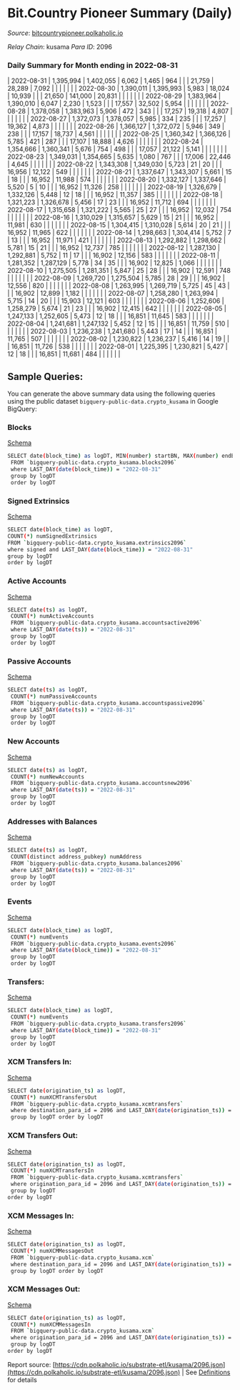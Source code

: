 # Bit.Country Pioneer Summary (Daily)

_Source_: [bitcountrypioneer.polkaholic.io](https://bitcountrypioneer.polkaholic.io)

*Relay Chain*: kusama
*Para ID*: 2096



### Daily Summary for Month ending in 2022-08-31


| 2022-08-31 | 1,395,994 | 1,402,055 | 6,062 | 1,465 | 964 |  |  | 21,759 | 28,289 | 7,092  |   |   |  |  |  |
| 2022-08-30 | 1,390,011 | 1,395,993 | 5,983 | 18,024 | 10,939 |  |  | 21,650 | 141,000 | 20,831  |   |   |  |  |  |
| 2022-08-29 | 1,383,964 | 1,390,010 | 6,047 | 2,230 | 1,523 |  |  | 17,557 | 32,502 | 5,954  |   |   |  |  |  |
| 2022-08-28 | 1,378,058 | 1,383,963 | 5,906 | 472 | 343 |  |  | 17,257 | 19,318 | 4,807  |   |   |  |  |  |
| 2022-08-27 | 1,372,073 | 1,378,057 | 5,985 | 334 | 235 |  |  | 17,257 | 19,362 | 4,873  |   |   |  |  |  |
| 2022-08-26 | 1,366,127 | 1,372,072 | 5,946 | 349 | 238 |  |  | 17,157 | 18,737 | 4,561  |   |   |  |  |  |
| 2022-08-25 | 1,360,342 | 1,366,126 | 5,785 | 421 | 287 |  |  | 17,107 | 18,888 | 4,626  |   |   |  |  |  |
| 2022-08-24 | 1,354,666 | 1,360,341 | 5,676 | 754 | 498 |  |  | 17,057 | 21,122 | 5,141  |   |   |  |  |  |
| 2022-08-23 | 1,349,031 | 1,354,665 | 5,635 | 1,080 | 767 |  |  | 17,006 | 22,446 | 4,645  |   |   |  |  |  |
| 2022-08-22 | 1,343,308 | 1,349,030 | 5,723 | 21 | 20 |  |  | 16,956 | 12,122 | 549  |   |   |  |  |  |
| 2022-08-21 | 1,337,647 | 1,343,307 | 5,661 | 15 | 18 |  |  | 16,952 | 11,988 | 574  |   |   |  |  |  |
| 2022-08-20 | 1,332,127 | 1,337,646 | 5,520 | 5 | 10 |  |  | 16,952 | 11,326 | 258  |   |   |  |  |  |
| 2022-08-19 | 1,326,679 | 1,332,126 | 5,448 | 12 | 18 |  |  | 16,952 | 11,357 | 385  |   |   |  |  |  |
| 2022-08-18 | 1,321,223 | 1,326,678 | 5,456 | 17 | 23 |  |  | 16,952 | 11,712 | 694  |   |   |  |  |  |
| 2022-08-17 | 1,315,658 | 1,321,222 | 5,565 | 25 | 27 |  |  | 16,952 | 12,032 | 754  |   |   |  |  |  |
| 2022-08-16 | 1,310,029 | 1,315,657 | 5,629 | 15 | 21 |  |  | 16,952 | 11,981 | 630  |   |   |  |  |  |
| 2022-08-15 | 1,304,415 | 1,310,028 | 5,614 | 20 | 21 |  |  | 16,952 | 11,965 | 622  |   |   |  |  |  |
| 2022-08-14 | 1,298,663 | 1,304,414 | 5,752 | 7 | 13 |  |  | 16,952 | 11,971 | 421  |   |   |  |  |  |
| 2022-08-13 | 1,292,882 | 1,298,662 | 5,781 | 15 | 21 |  |  | 16,952 | 12,737 | 785  |   |   |  |  |  |
| 2022-08-12 | 1,287,130 | 1,292,881 | 5,752 | 11 | 17 |  |  | 16,902 | 12,156 | 583  |   |   |  |  |  |
| 2022-08-11 | 1,281,352 | 1,287,129 | 5,778 | 34 | 35 |  |  | 16,902 | 12,825 | 1,066  |   |   |  |  |  |
| 2022-08-10 | 1,275,505 | 1,281,351 | 5,847 | 25 | 28 |  |  | 16,902 | 12,591 | 748  |   |   |  |  |  |
| 2022-08-09 | 1,269,720 | 1,275,504 | 5,785 | 28 | 29 |  |  | 16,902 | 12,556 | 820  |   |   |  |  |  |
| 2022-08-08 | 1,263,995 | 1,269,719 | 5,725 | 45 | 43 |  |  | 16,902 | 12,899 | 1,182  |   |   |  |  |  |
| 2022-08-07 | 1,258,280 | 1,263,994 | 5,715 | 14 | 20 |  |  | 15,903 | 12,121 | 603  |   |   |  |  |  |
| 2022-08-06 | 1,252,606 | 1,258,279 | 5,674 | 21 | 23 |  |  | 16,902 | 12,415 | 642  |   |   |  |  |  |
| 2022-08-05 | 1,247,133 | 1,252,605 | 5,473 | 12 | 18 |  |  | 16,851 | 11,645 | 583  |   |   |  |  |  |
| 2022-08-04 | 1,241,681 | 1,247,132 | 5,452 | 12 | 15 |  |  | 16,851 | 11,759 | 510  |   |   |  |  |  |
| 2022-08-03 | 1,236,238 | 1,241,680 | 5,443 | 17 | 14 |  |  | 16,851 | 11,765 | 507  |   |   |  |  |  |
| 2022-08-02 | 1,230,822 | 1,236,237 | 5,416 | 14 | 19 |  |  | 16,851 | 11,726 | 538  |   |   |  |  |  |
| 2022-08-01 | 1,225,395 | 1,230,821 | 5,427 | 12 | 18 |  |  | 16,851 | 11,681 | 484  |   |   |  |  |  |

## Sample Queries:
You can generate the above summary data using the following queries using the public dataset `bigquery-public-data.crypto_kusama` in Google BigQuery:


### Blocks 

[Schema](https://github.com/colorfulnotion/substrate-etl/blob/main/schema/blocks.json)

```bash
SELECT date(block_time) as logDT, MIN(number) startBN, MAX(number) endBN, COUNT(*) numBlocks 
 FROM `bigquery-public-data.crypto_kusama.blocks2096`  
 where LAST_DAY(date(block_time)) = "2022-08-31" 
 group by logDT 
 order by logDT
```

### Signed Extrinsics 

[Schema](https://github.com/colorfulnotion/substrate-etl/blob/main/schema/extrinsics.json)

```bash
SELECT date(block_time) as logDT, 
COUNT(*) numSignedExtrinsics 
FROM `bigquery-public-data.crypto_kusama.extrinsics2096`  
where signed and LAST_DAY(date(block_time)) = "2022-08-31" 
group by logDT 
order by logDT
```

### Active Accounts 

[Schema](https://github.com/colorfulnotion/substrate-etl/blob/main/schema/accountsactive.json)

```bash
SELECT date(ts) as logDT, 
 COUNT(*) numActiveAccounts 
 FROM `bigquery-public-data.crypto_kusama.accountsactive2096` 
 where LAST_DAY(date(ts)) = "2022-08-31" 
 group by logDT 
 order by logDT
```

### Passive Accounts 

[Schema](https://github.com/colorfulnotion/substrate-etl/blob/main/schema/accountspassive.json)

```bash
SELECT date(ts) as logDT, 
 COUNT(*) numPassiveAccounts 
 FROM `bigquery-public-data.crypto_kusama.accountspassive2096` 
 where LAST_DAY(date(ts)) = "2022-08-31" 
 group by logDT 
 order by logDT
```

### New Accounts 

[Schema](https://github.com/colorfulnotion/substrate-etl/blob/main/schema/accountsnew.json)

```bash
SELECT date(ts) as logDT, 
 COUNT(*) numNewAccounts 
 FROM `bigquery-public-data.crypto_kusama.accountsnew2096` 
 where LAST_DAY(date(ts)) = "2022-08-31" 
 group by logDT
 order by logDT
```

### Addresses with Balances 

[Schema](https://github.com/colorfulnotion/substrate-etl/blob/main/schema/balances.json)

```bash
SELECT date(ts) as logDT,
 COUNT(distinct address_pubkey) numAddress 
 FROM `bigquery-public-data.crypto_kusama.balances2096` 
 where LAST_DAY(date(ts)) = "2022-08-31" 
 group by logDT 
 order by logDT
```

### Events 

[Schema](https://github.com/colorfulnotion/substrate-etl/blob/main/schema/events.json)

```bash
SELECT date(block_time) as logDT, 
 COUNT(*) numEvents 
 FROM `bigquery-public-data.crypto_kusama.events2096` 
 where LAST_DAY(date(block_time)) = "2022-08-31" 
 group by logDT 
 order by logDT
```

### Transfers:

[Schema](https://github.com/colorfulnotion/substrate-etl/blob/main/schema/transfers.json)

```bash
SELECT date(block_time) as logDT, 
 COUNT(*) numEvents 
 FROM `bigquery-public-data.crypto_kusama.transfers2096` 
 where LAST_DAY(date(block_time)) = "2022-08-31" 
 group by logDT 
 order by logDT
```

### XCM Transfers In: 

[Schema](https://github.com/colorfulnotion/substrate-etl/blob/main/schema/xcmtransfers.json)

```bash
SELECT date(origination_ts) as logDT, 
 COUNT(*) numXCMTransfersOut 
 FROM `bigquery-public-data.crypto_kusama.xcmtransfers` 
 where destination_para_id = 2096 and LAST_DAY(date(origination_ts)) = "2022-08-31" 
 group by logDT order by logDT
```

### XCM Transfers Out: 

[Schema](https://github.com/colorfulnotion/substrate-etl/blob/main/schema/xcmtransfers.json)

```bash
SELECT date(origination_ts) as logDT, 
 COUNT(*) numXCMTransfersIn 
 FROM `bigquery-public-data.crypto_kusama.xcmtransfers` 
 where origination_para_id = 2096 and LAST_DAY(date(origination_ts)) = "2022-08-31" 
 group by logDT 
order by logDT
```

### XCM Messages In: 

[Schema](https://github.com/colorfulnotion/substrate-etl/blob/main/schema/xcm.json)

```bash
SELECT date(origination_ts) as logDT, 
 COUNT(*) numXCMMessagesOut 
 FROM `bigquery-public-data.crypto_kusama.xcm` 
 where destination_para_id = 2096 and LAST_DAY(date(origination_ts)) = "2022-08-31" 
 group by logDT order by logDT
```

### XCM Messages Out: 

[Schema](https://github.com/colorfulnotion/substrate-etl/blob/main/schema/xcm.json)

```bash
SELECT date(origination_ts) as logDT, 
 COUNT(*) numXCMMessagesIn 
 FROM `bigquery-public-data.crypto_kusama.xcm` 
 where origination_para_id = 2096 and LAST_DAY(date(origination_ts)) = "2022-08-31" 
 group by logDT 
order by logDT
```


Report source: [https://cdn.polkaholic.io/substrate-etl/kusama/2096.json](https://cdn.polkaholic.io/substrate-etl/kusama/2096.json) | See [Definitions](/DEFINITIONS.md) for details
